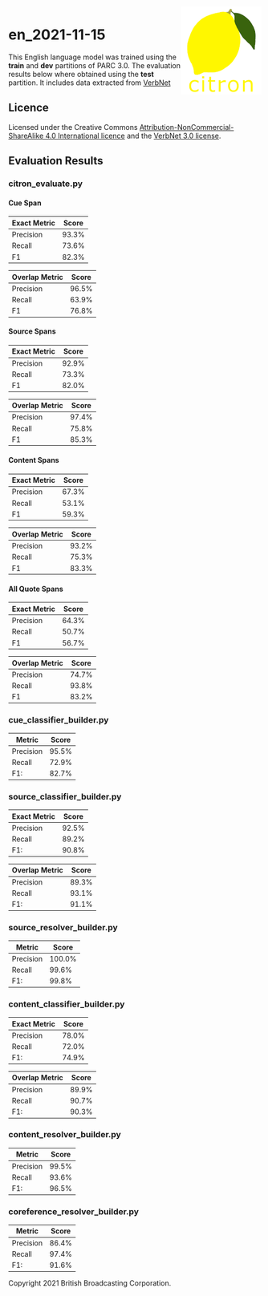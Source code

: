<img src="../../citron/public/img/citron_logo.png" alt="Citron logo" align="right">

# en_2021-11-15 #

This English language model was trained using the **train** and **dev** partitions of PARC 3.0. The evaluation results below where obtained using the **test** partition. It includes data extracted from [VerbNet](https://verbs.colorado.edu/verbnet)

## Licence ##

Licensed under the Creative Commons [Attribution-NonCommercial-ShareAlike 4.0 International licence](./CC_BY-NC-SA_4.0.txt) and the [VerbNet 3.0 license](../../verbnet-license.3.0.txt).

## Evaluation Results ##

### citron_evaluate.py ###

#### Cue Span ####

| Exact Metric    | Score |
|-----------------|-------|
| Precision       | 93.3% |
| Recall          | 73.6% |
| F1              | 82.3% |

| Overlap Metric  | Score |
|-----------------|-------|
| Precision       | 96.5% |
| Recall          | 63.9% |
| F1              | 76.8% |

#### Source Spans ####

| Exact Metric    | Score |
|-----------------|-------|
| Precision       | 92.9% |
| Recall          | 73.3% |
| F1              | 82.0% |

| Overlap Metric  | Score |
|-----------------|-------|
| Precision       | 97.4% |
| Recall          | 75.8% |
| F1              | 85.3% |

#### Content Spans ####

| Exact Metric    | Score |
|-----------------|-------|
| Precision       | 67.3% |
| Recall          | 53.1% |
| F1              | 59.3% |

| Overlap Metric  | Score |
|-----------------|-------|
| Precision       | 93.2% |
| Recall          | 75.3% |
| F1              | 83.3% |

#### All Quote Spans ####

| Exact Metric    | Score |
|-----------------|-------|
| Precision       | 64.3% |
| Recall          | 50.7% |
| F1              | 56.7% |

| Overlap Metric  | Score |
|-----------------|-------|
| Precision       | 74.7% |
| Recall          | 93.8% |
| F1              | 83.2% |

### cue_classifier_builder.py ###

| Metric          | Score |
|-----------------|-------|
| Precision       | 95.5% |
| Recall          | 72.9% |
| F1:             | 82.7% |

### source_classifier_builder.py ###

| Exact Metric    | Score |
|-----------------|-------|
| Precision       | 92.5% |
| Recall          | 89.2% |
| F1:             | 90.8% |

| Overlap Metric  | Score |
|-----------------|-------|
| Precision       | 89.3% |
| Recall          | 93.1% |
| F1:             | 91.1% |

### source_resolver_builder.py ###

| Metric         |  Score |
|----------------|--------|
| Precision      | 100.0% |
| Recall         |  99.6% |
| F1:            |  99.8% |

### content_classifier_builder.py ###

| Exact Metric    | Score |
|-----------------|-------|
| Precision       | 78.0% |
| Recall          | 72.0% |
| F1:             | 74.9% |

| Overlap Metric  | Score |
|-----------------|-------|
| Precision       | 89.9% |
| Recall          | 90.7% |
| F1:             | 90.3% |

### content_resolver_builder.py ###

| Metric          | Score |
|-----------------|-------|
| Precision       | 99.5% |
| Recall          | 93.6% |
| F1:             | 96.5% |

### coreference_resolver_builder.py ###

| Metric          | Score |
|-----------------|-------|
| Precision       | 86.4% |
| Recall          | 97.4% |
| F1:             | 91.6% |

Copyright 2021 British Broadcasting Corporation.